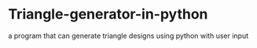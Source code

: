 # Triangle-generator-in-python
a program that can generate triangle designs using python with user input

